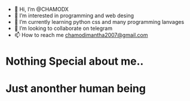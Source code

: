 - 👋 Hi, I’m @CHAMODX
- 👀 I’m interested in programming and web desing
- 🌱 I’m currently learning python css and many programming lanvages
- 💞️ I’m looking to collaborate on telegram
- 📫 How to reach me chamodimantha2007@gmail.com

# Nothing Special about me..
# Just anonther human being


<!---
CHAMODX/CHAMODX is a ✨ special ✨ repository because its `README.md` (this file) appears on your GitHub profile.
You can click the Preview link to take a look at your changes.
--->

